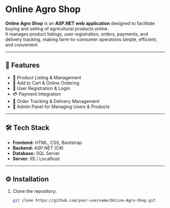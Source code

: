 # Online Agro Shop

**Online Agro Shop** is an **ASP.NET web application** designed to facilitate buying and selling of agricultural products online.  
It manages product listings, user registration, orders, payments, and delivery tracking, making farm-to-consumer operations simple, efficient, and convenient.

---

## 🚀 Features
- 🌾 Product Listing & Management  
- 🛒 Add to Cart & Online Ordering  
- 👤 User Registration & Login  
- 💳 Payment Integration  
- 🚚 Order Tracking & Delivery Management  
- 🔐 Admin Panel for Managing Users & Products  

---

## 🛠️ Tech Stack
- **Frontend:** HTML, CSS, Bootstrap  
- **Backend:** ASP.NET (C#)  
- **Database:** SQL Server  
- **Server:** IIS / Localhost  

---

## ⚙️ Installation
1. Clone the repository:  
   ```bash
   git clone https://github.com/your-username/Online-Agro-Shop.git
